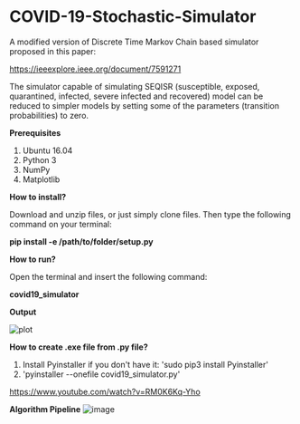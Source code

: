 # COVID-19-Stochastic-Simulator
A modified version of Discrete Time Markov Chain based simulator proposed in this paper:

https://ieeexplore.ieee.org/document/7591271

The simulator capable of simulating SEQISR (susceptible, exposed, quarantined, infected, severe infected and recovered) model can be reduced to simpler models by setting some of the parameters (transition probabilities) to zero. 


**Prerequisites**
1. Ubuntu 16.04
2. Python 3
3. NumPy
4. Matplotlib

**How to install?**

Download and unzip files, or just simply clone files. 
Then type the following command on your terminal: 

 **pip install -e /path/to/folder/setup.py** 
 
 **How to run?**
 
 Open the terminal and insert the following command: 
 
 **covid19_simulator**
 
 **Output**
 
 ![plot](https://raw.githubusercontent.com/akuzdeuov/COVID-19-Stochastic-Simulator/master/plot.png)
 
 **How to create .exe file from .py file?**
 1. Install Pyinstaller if you don't have it: 'sudo pip3 install Pyinstaller'
 2. 'pyinstaller --onefile covid19_simulator.py'
 
 https://www.youtube.com/watch?v=RM0K6Kq-Yho 

**Algorithm Pipeline**
![image](https://raw.githubusercontent.com/akuzdeuov/COVID-19-Stochastic-Simulator/master/covid_epidemic_statechart_hav2.png)
